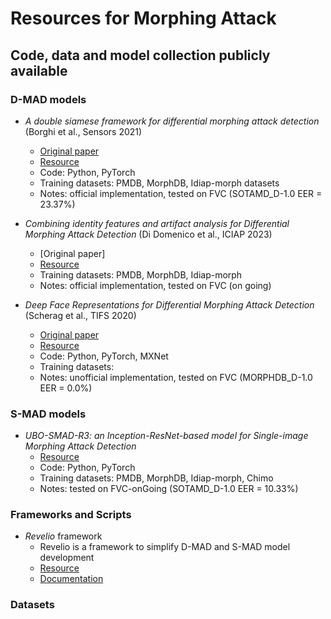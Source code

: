 # Resources for Morphing Attack
## Code, data and model collection publicly available

### D-MAD models
- *A double siamese framework for differential morphing attack detection* (Borghi et al., Sensors 2021)
  - [Original paper](https://www.mdpi.com/1424-8220/21/10/3466)
  - [Resource](https://github.com/ndido98/siamese)
  - Code: Python, PyTorch
  - Training datasets: PMDB, MorphDB, Idiap-morph datasets 
  - Notes: official implementation, tested on FVC (SOTAMD_D-1.0 EER = 23.37%)
 
- *Combining identity features and artifact analysis for Differential Morphing Attack Detection* (Di Domenico et al., ICIAP 2023)
  - [Original paper]
  - [Resource](https://github.com/ndido98/iciap-2023)
  - Training datasets: PMDB, MorphDB, Idiap-morph
  - Notes: official implementation, tested on FVC (on going)
    
- *Deep Face Representations for Differential Morphing Attack Detection* (Scherag et al., TIFS 2020)
  - [Original paper](https://ieeexplore.ieee.org/stamp/stamp.jsp?arnumber=9093905)
  - [Resource](https://github.com/gdubrg/MAD-Tools)
  - Code: Python, PyTorch, MXNet
  - Training datasets:
  - Notes: unofficial implementation, tested on FVC (MORPHDB_D-1.0 EER = 0.0%)

### S-MAD models
- *UBO-SMAD-R3: an Inception-ResNet-based model for Single-image Morphing Attack Detection*
  - [Resource](https://github.com/ndido98/ubo-smad-r3)
  - Code: Python, PyTorch
  - Training datasets: PMDB, MorphDB, Idiap-morph, Chimo
  - Notes: tested on FVC-onGoing (SOTAMD_D-1.0 EER = 10.33%) 

### Frameworks and Scripts
- *Revelio* framework
  - Revelio is a framework to simplify D-MAD and S-MAD model development
  - [Resource](https://github.com/ndido98/revelio)
  - [Documentation](https://ndido98.github.io/revelio/)

### Datasets


